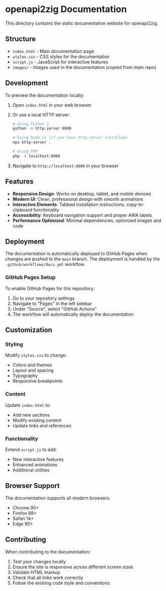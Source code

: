 # openapi2zig Documentation

This directory contains the static documentation website for openapi2zig.

## Structure

- `index.html` - Main documentation page
- `styles.css` - CSS styles for the documentation
- `script.js` - JavaScript for interactive features
- `images/` - Images used in the documentation (copied from main repo)

## Development

To preview the documentation locally:

1. Open `index.html` in your web browser
2. Or use a local HTTP server:

   ```bash
   # Using Python 3
   python -m http.server 8000
   
   # Using Node.js (if you have http-server installed)
   npx http-server .
   
   # Using PHP
   php -S localhost:8000
   ```

3. Navigate to `http://localhost:8000` in your browser

## Features

- **Responsive Design**: Works on desktop, tablet, and mobile devices
- **Modern UI**: Clean, professional design with smooth animations
- **Interactive Elements**: Tabbed installation instructions, copy-to-clipboard functionality
- **Accessibility**: Keyboard navigation support and proper ARIA labels
- **Performance Optimized**: Minimal dependencies, optimized images and code

## Deployment

The documentation is automatically deployed to GitHub Pages when changes are pushed to the `main` branch. The deployment is handled by the `.github/workflows/docs.yml` workflow.

### GitHub Pages Setup

To enable GitHub Pages for this repository:

1. Go to your repository settings
2. Navigate to "Pages" in the left sidebar
3. Under "Source", select "GitHub Actions"
4. The workflow will automatically deploy the documentation

## Customization

### Styling

Modify `styles.css` to change:

- Colors and themes
- Layout and spacing
- Typography
- Responsive breakpoints

### Content

Update `index.html` to:

- Add new sections
- Modify existing content
- Update links and references

### Functionality

Extend `script.js` to add:

- New interactive features
- Enhanced animations
- Additional utilities

## Browser Support

The documentation supports all modern browsers:

- Chrome 90+
- Firefox 88+
- Safari 14+
- Edge 90+

## Contributing

When contributing to the documentation:

1. Test your changes locally
2. Ensure the site is responsive across different screen sizes
3. Validate HTML markup
4. Check that all links work correctly
5. Follow the existing code style and conventions
